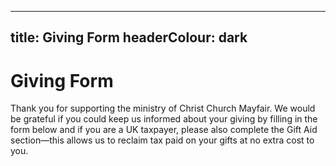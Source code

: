 ---
 title: Giving Form
 headerColour: dark
 ---
 Giving Form
 =============
Thank you for supporting the ministry of Christ Church Mayfair.
We would be grateful if you could keep us informed about your giving by filling in the form below and if you are a UK taxpayer, please also complete the Gift Aid section—this allows us to reclaim tax paid on your gifts at no extra cost to you. 
